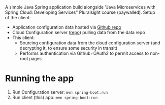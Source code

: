 A simple Java Spring application build alongside "Java Microservices with Spring Cloud: Developing Services" Pluralsight course (paywalled). Setup of the client:

- Application configuration data hosted via [Github repo](https://github.com/tomaskul/spring-cloudconfig-course-tolls)
- Cloud Configuration server ([repo](https://github.com/tomaskul/spring-cloudconfig-server-course-tolls)) pulling data from the data repo
- This client:
  - Sourcing configuration data from the cloud configuration server (and decrypting it, to ensure some security in transit)
  - Performs authentication via Github+OAuth2 to permit access to non-root pages

# Running the app
1. Run Configuration server: `mvn spring-boot:run`
2. Run client (this) app: `mvn spring-boot:run`